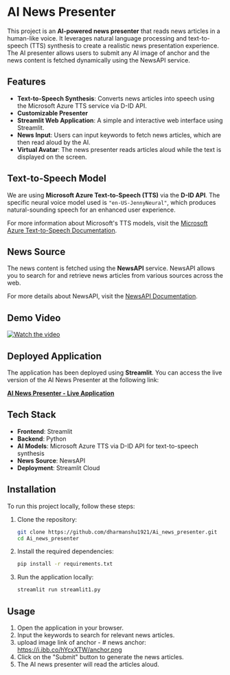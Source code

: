 # AI News Presenter

This project is an **AI-powered news presenter** that reads news articles in a human-like voice. It leverages natural language processing and text-to-speech (TTS) synthesis to create a realistic news presentation experience. The AI presenter allows users to submit any AI image of anchor and the news content is fetched dynamically using the NewsAPI service.

## Features

- **Text-to-Speech Synthesis**: Converts news articles into speech using the Microsoft Azure TTS service via D-ID API.
- **Customizable Presenter**
- **Streamlit Web Application**: A simple and interactive web interface using Streamlit.
- **News Input**: Users can input keywords to fetch news articles, which are then read aloud by the AI.
- **Virtual Avatar**: The news presenter reads articles aloud while the text is displayed on the screen.

## Text-to-Speech Model

We are using **Microsoft Azure Text-to-Speech (TTS)** via the **D-ID API**. The specific neural voice model used is `"en-US-JennyNeural"`, which produces natural-sounding speech for an enhanced user experience.

For more information about Microsoft's TTS models, visit the [Microsoft Azure Text-to-Speech Documentation](https://azure.microsoft.com/en-us/services/cognitive-services/text-to-speech/).

## News Source

The news content is fetched using the **NewsAPI** service. NewsAPI allows you to search for and retrieve news articles from various sources across the web. 

For more details about NewsAPI, visit the [NewsAPI Documentation](https://newsapi.org/docs).

## Demo Video

[![Watch the video](https://img.youtube.com/vi/Fhs2jQe4msQ/0.jpg)](https://www.youtube.com/watch?v=Fhs2jQe4msQ)

## Deployed Application

The application has been deployed using **Streamlit**. You can access the live version of the AI News Presenter at the following link:

[**AI News Presenter - Live Application**](https://your-streamlit-app-link)

## Tech Stack

- **Frontend**: Streamlit
- **Backend**: Python
- **AI Models**: Microsoft Azure TTS via D-ID API for text-to-speech synthesis
- **News Source**: NewsAPI
- **Deployment**: Streamlit Cloud

## Installation

To run this project locally, follow these steps:

1. Clone the repository:
    ```bash
    git clone https://github.com/dharmanshu1921/Ai_news_presenter.git
    cd Ai_news_presenter
    ```

2. Install the required dependencies:
    ```bash
    pip install -r requirements.txt
    ```

3. Run the application locally:
    ```bash
    streamlit run streamlit1.py
    ```

## Usage

1. Open the application in your browser.
2. Input the keywords to search for relevant news articles.
3. upload image link of anchor - # news anchor: https://i.ibb.co/hYcxXTW/anchor.png
4. Click on the "Submit" button to generate the news articles.
5. The AI news presenter will read the articles aloud.

